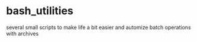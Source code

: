 # bash_utilities
several small scripts to make life a bit easier and automize batch operations with archives
